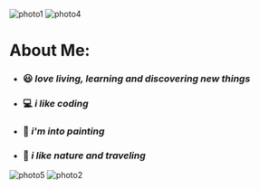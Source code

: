 
![photo1](https://user-images.githubusercontent.com/110875636/187377625-46325bc3-f0eb-42b7-85ac-de35eed159b9.jpg) ![photo4](https://user-images.githubusercontent.com/110875636/187508950-e3283dd0-224f-47b9-ac69-fd445182671d.jpg) 
# About Me:
-  ### 😃 *love living, learning and discovering new things*
-  ### 💻 *i like coding*  
-  ### 💙 *i'm into painting* 
-  ### 💚 *i like nature and traveling* 

![photo5](https://user-images.githubusercontent.com/110875636/187508991-48736f94-1e53-482b-acea-47142f512934.jpg) ![photo2](https://user-images.githubusercontent.com/110875636/187509049-ab2cba36-fc68-49ac-a6e6-1d50bb6fbb41.jpg)

